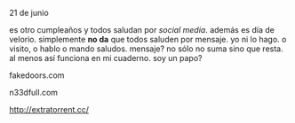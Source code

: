 21 de junio

es otro cumpleaños y todos saludan por _social media_. además es día de velorio. simplemente **no da** que todos saluden por mensaje. yo ni lo hago. o visito, o hablo o mando saludos. mensaje? no sólo no suma sino que resta. al menos así funciona en mi cuaderno. soy un papo?

fakedoors.com

n33dfull.com

http://extratorrent.cc/
